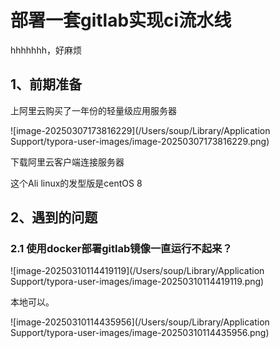 # 部署一套gitlab实现ci流水线

hhhhhhh，好麻烦

## 1、前期准备

上阿里云购买了一年份的轻量级应用服务器

![image-20250307173816229](/Users/soup/Library/Application Support/typora-user-images/image-20250307173816229.png)

下载阿里云客户端连接服务器

这个Ali linux的发型版是centOS 8

## 2、遇到的问题

### 2.1 使用docker部署gitlab镜像一直运行不起来？

![image-20250310114419119](/Users/soup/Library/Application Support/typora-user-images/image-20250310114419119.png)

本地可以。

![image-20250310114435956](/Users/soup/Library/Application Support/typora-user-images/image-20250310114435956.png)